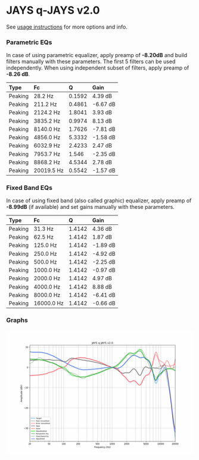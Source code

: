 # JAYS q-JAYS v2.0
See [usage instructions](https://github.com/jaakkopasanen/AutoEq#usage) for more options and info.

### Parametric EQs
In case of using parametric equalizer, apply preamp of **-8.20dB** and build filters manually
with these parameters. The first 5 filters can be used independently.
When using independent subset of filters, apply preamp of **-8.26 dB**.

| Type    | Fc         |      Q | Gain     |
|:--------|:-----------|:-------|:---------|
| Peaking | 28.2 Hz    | 0.1592 | 4.39 dB  |
| Peaking | 211.2 Hz   | 0.4861 | -6.67 dB |
| Peaking | 2124.2 Hz  | 1.8041 | 3.93 dB  |
| Peaking | 3835.2 Hz  | 0.9974 | 8.13 dB  |
| Peaking | 8140.0 Hz  | 1.7626 | -7.81 dB |
| Peaking | 4856.0 Hz  | 5.3332 | -1.58 dB |
| Peaking | 6032.9 Hz  | 2.4233 | 2.47 dB  |
| Peaking | 7953.7 Hz  | 1.546  | -2.35 dB |
| Peaking | 8868.2 Hz  | 4.5344 | 2.78 dB  |
| Peaking | 20019.5 Hz | 0.5542 | -1.57 dB |

### Fixed Band EQs
In case of using fixed band (also called graphic) equalizer, apply preamp of **-8.99dB**
(if available) and set gains manually with these parameters.

| Type    | Fc         |      Q | Gain     |
|:--------|:-----------|:-------|:---------|
| Peaking | 31.3 Hz    | 1.4142 | 4.36 dB  |
| Peaking | 62.5 Hz    | 1.4142 | 1.87 dB  |
| Peaking | 125.0 Hz   | 1.4142 | -1.89 dB |
| Peaking | 250.0 Hz   | 1.4142 | -4.92 dB |
| Peaking | 500.0 Hz   | 1.4142 | -2.25 dB |
| Peaking | 1000.0 Hz  | 1.4142 | -0.97 dB |
| Peaking | 2000.0 Hz  | 1.4142 | 4.97 dB  |
| Peaking | 4000.0 Hz  | 1.4142 | 8.88 dB  |
| Peaking | 8000.0 Hz  | 1.4142 | -6.41 dB |
| Peaking | 16000.0 Hz | 1.4142 | -0.66 dB |

### Graphs
![](./JAYS%20q-JAYS%20v2.0.png)